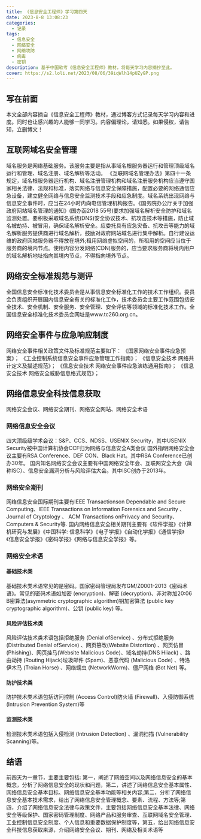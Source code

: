 ```yaml
---
title: 《信息安全工程师》学习第四天
date: 2023-8-8 13:08:23
categories:
  - 记录
tags:
  - 信息安全
  - 网络安全
  - 网络攻防
  - 病毒
  - 密钥
description: 基于中国软考《信息安全工程师》教材，将每天学习内容摘抄至此。
cover: https://s2.loli.net/2023/08/06/39iqWlh14pUZyGP.png
---
```

## 写在前面
本文全部内容摘自《信息安全工程师》教材，通过博客方式记录每天学习内容和进度。同时也让感兴趣的人能够一同学习。内容偏理论，请知悉。如果侵权，请告知，立删博文！
## 互联网域名安全管理
域名服务是网络基础服务。该服务主要是指从事域名根服务器运行和管理顶级域名运行和管理、域名注册、域名解析等活动。
《互联网域名管理办法》第四十一条规定，域名根服务器运行机构、域名注册管理机构和域名注册服务机构应当遵守国家相关法律、法规和标准，落实网络与信息安全保障措施，配置必要的网络通信应急设备，建立健全网络与信息安全监测技术手段和应急制度。域名系统出现网络与信息安全事件时，应当在24小时内向电信管理机构报告。《国务院办公厅关于加强政府网站域名管理的通知》(国办函2018 55号)要求加强域名解析安全防护和域名监测处置。要积极采取域名系统(DNS)安全协议技术、抗攻击技术等措施，防止域名被劫持、被冒用，确保域名解析安全。应委托具有应急灾备、抗攻击等能力的域名解析服务提供商进行域名解析，鼓励对政府网站域名进行集中解析。自行建设运维的政府网站服务器不得放在境外;租用网络虚拟空间的，所租用的空间应当位于服务商的境内节点。使用内容分发网络(CDN)服务的，应当要求服务商将境内用户的域名解析地址指向其境内节点，不得指向境外节点。
## 网络安全标准规范与测评
全国信息安全标准化技术委员会是从事信息安全标准化工作的技术工作组织。委员会负责组织开展国内信息安全有关的标准化工作，技术委员会主要工作范围包括安全技术、安全机制、安全服务、安全管理、安全评估等领域的标准化技术工作。全国信息安全标准化技术委员会网址是www.tc260.org.cn。
## 网络安全事件与应急响应制度
网络安全事件相关政策文件及标准规范主要如下：
《国家网络安全事件应急预案》；
《工业控制系统信息安全事件应急管理工作指南》；
《信息安全技术 网络共计定义及描述规范》；
《信息安全技术 网络安全事件应急演练通用指南》；
《信息安全技术 网络安全威胁信息格式规范》；
## 网络信息安全科技信息获取
网络安全会议、网络安全期刊、网络安全网站、网络安全术语
### 网络信息安全会议
四大顶级级学术会议：S&P、CCS、NDSS、USENIX Security，其中USENIX Security被中国计算机协会CCF归为网络与信息安全A类会议
国外指明网络安全会议主要有RSA Conference、DEF CON、Black Hat。其中RSA Conference已创办30年。
国内知名网络安全会议主要有中国网络安全年会、互联网安全大会（简称ISC）、信息安全漏洞分析与风险评估大会。其中ISC创办于2013年。
### 网络安全期刊
网络信息安全国际期刊主要有IEEE Transactionson Dependable and Secure Computing、IEEE Transactions on Information Forensics and Security 、Journal of Cryptology 、 ACM Transactions onPrivacy and Security、Computers & Security等.
国内网络信息安全相关期刊主要有《软件学报》《计算机研究与发展》《中国科学: 信息科学》《电子学报》《自动化学报》《通信学报》《信息安全学报》《密码学报》《网络与信息安全学报》等。
### 网络安全术语
#### 基础技术类
基础技术类术语常见的是密码。国家密码管理局发布GM/Z0001-2013《密码术语》。常见的密码术语如加密 (encryption)、解密 (decryption)、非对称加20:06
B密算法(asymmetric cryptographic algorithm)钥加密算法 (public key cryptographic algorithm)、公钥 (public key) 等。
#### 风险评估技术类
风险评估技术类术语包括拒绝服务 (Denial ofService) 、分布式拒绝服务 (Distributed Denial ofService) 、网页篡改(Website Distortion) 、网页仿冒(Phishing)、网页挂马(Website Malicious Code)、域名劫持(DNS Hiiack) 、路由劫持 (Routing Hijack)垃圾邮件 (Spam)、恶意代码 (Malicious Code) 、特洛伊木马 (Troian Horse) 、网络蠕虫 (NetworkWorm)、僵尸网络 (Bot Net) 等。
#### 防护技术类
防护技术类术语包括访问控制 (Access Control)防火墙 (Firewall)、入侵防御系统 (Intrusion Prevention System)等
#### 监测技术类
检测技术类术语包括入侵检测 (Intrusion Detection) 、漏洞扫描 (Vulnerability Scanning)等。

## 结语
前四天为一章节，主要主要包括: 第一，阐述了网络空间以及网络信息安全的基本概念，分析了网络信息安全的现状和问题，第二，讲述了网络信息安全基本属性、网络信息安全基本目标、网络信息安全基本功能等相关内容;第二，分析了网络信息安全基本技术需求，给出了网络信息安全管理概念、要素、流程、方法等;第四，介绍了网络信息安全法律与政策文件，主要包括网络信息安全基本法律、网络安全等级保护、国家密码管理制度、网络产品和服务审查、互联网域名安全管理、工业控制信息安全制度、个人信息和重要数据保护制度等，第五，给出网络信息安全科技信息获取来源，介绍网络安全会议、期刊、网络及相关术语等

